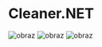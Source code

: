 # Cleaner.NET
![obraz](https://github.com/lukaszpl/Cleaner.NET/assets/15281422/677a282f-4d0f-41ce-82d7-bcd8b2ba6acf)
![obraz](https://github.com/lukaszpl/Cleaner.NET/assets/15281422/62ddab05-0cd1-4503-bed3-61b33674babb)
![obraz](https://github.com/lukaszpl/Cleaner.NET/assets/15281422/fe7bbc95-3149-42ee-be24-15d419c8b8c6)
